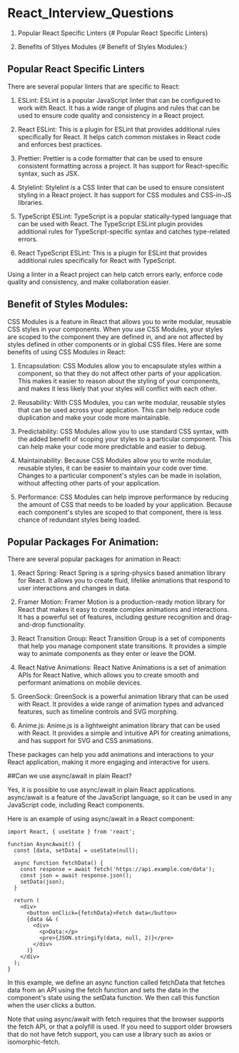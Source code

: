 # React_Interview_Questions


1. Popular React Specific Linters
{# Popular React Specific Linters}

2. Benefits of Stlyes Modules
{# Benefit of Styles Modules:}
## Popular React Specific Linters

There are several popular linters that are specific to React:

1. ESLint: ESLint is a popular JavaScript linter that can be configured to work with React. It has a wide range of plugins and rules that can be used to ensure code quality and consistency in a React project.

2. React ESLint: This is a plugin for ESLint that provides additional rules specifically for React. It helps catch common mistakes in React code and enforces best practices.

3. Prettier: Prettier is a code formatter that can be used to ensure consistent formatting across a project. It has support for React-specific syntax, such as JSX.

4. Stylelint: Stylelint is a CSS linter that can be used to ensure consistent styling in a React project. It has support for CSS modules and CSS-in-JS libraries.

5. TypeScript ESLint: TypeScript is a popular statically-typed language that can be used with React. The TypeScript ESLint plugin provides additional rules for TypeScript-specific syntax and catches type-related errors.

6. React TypeScript ESLint: This is a plugin for ESLint that provides additional rules specifically for React with TypeScript.

Using a linter in a React project can help catch errors early, enforce code quality and consistency, and make collaboration easier.

## Benefit of Styles Modules:

CSS Modules is a feature in React that allows you to write modular, reusable CSS styles in your components. When you use CSS Modules, your styles are scoped to the component they are defined in, and are not affected by styles defined in other components or in global CSS files. Here are some benefits of using CSS Modules in React:

1. Encapsulation: CSS Modules allow you to encapsulate styles within a component, so that they do not affect other parts of your application. This makes it easier to reason about the styling of your components, and makes it less likely that your styles will conflict with each other.

2. Reusability: With CSS Modules, you can write modular, reusable styles that can be used across your application. This can help reduce code duplication and make your code more maintainable.

3. Predictability: CSS Modules allow you to use standard CSS syntax, with the added benefit of scoping your styles to a particular component. This can help make your code more predictable and easier to debug.

4. Maintainability: Because CSS Modules allow you to write modular, reusable styles, it can be easier to maintain your code over time. Changes to a particular component's styles can be made in isolation, without affecting other parts of your application.

5. Performance: CSS Modules can help improve performance by reducing the amount of CSS that needs to be loaded by your application. Because each component's styles are scoped to that component, there is less chance of redundant styles being loaded.

## Popular Packages For Animation:
There are several popular packages for animation in React:

1. React Spring: React Spring is a spring-physics based animation library for React. It allows you to create fluid, lifelike animations that respond to user interactions and changes in data.

2. Framer Motion: Framer Motion is a production-ready motion library for React that makes it easy to create complex animations and interactions. It has a powerful set of features, including gesture recognition and drag-and-drop functionality.

3. React Transition Group: React Transition Group is a set of components that help you manage component state transitions. It provides a simple way to animate components as they enter or leave the DOM.

4. React Native Animations: React Native Animations is a set of animation APIs for React Native, which allows you to create smooth and performant animations on mobile devices.

5. GreenSock: GreenSock is a powerful animation library that can be used with React. It provides a wide range of animation types and advanced features, such as timeline controls and SVG morphing.

6. Anime.js: Anime.js is a lightweight animation library that can be used with React. It provides a simple and intuitive API for creating animations, and has support for SVG and CSS animations.

These packages can help you add animations and interactions to your React application, making it more engaging and interactive for users.

##Can we use async/await in plain React?

Yes, it is possible to use async/await in plain React applications. async/await is a feature of the JavaScript language, so it can be used in any JavaScript code, including React components.

Here is an example of using async/await in a React component:

```React
import React, { useState } from 'react';

function AsyncAwait() {
  const [data, setData] = useState(null);

  async function fetchData() {
    const response = await fetch('https://api.example.com/data');
    const json = await response.json();
    setData(json);
  }

  return (
    <div>
      <button onClick={fetchData}>Fetch data</button>
      {data && (
        <div>
          <p>Data:</p>
          <pre>{JSON.stringify(data, null, 2)}</pre>
        </div>
      )}
    </div>
  );
}
```
In this example, we define an async function called fetchData that fetches data from an API using the fetch function and sets the data in the component's state using the setData function. We then call this function when the user clicks a button.

Note that using async/await with fetch requires that the browser supports the fetch API, or that a polyfill is used. If you need to support older browsers that do not have fetch support, you can use a library such as axios or isomorphic-fetch.